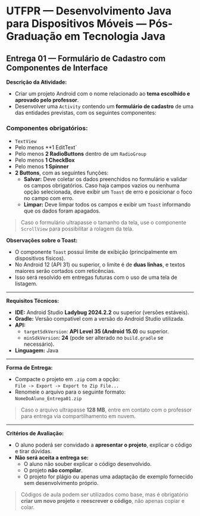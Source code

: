 # UTFPR — Desenvolvimento Java para Dispositivos Móveis — Pós-Graduação em Tecnologia Java

## Entrega 01 — Formulário de Cadastro com Componentes de Interface

**Descrição da Atividade:**
- Criar um projeto Android com o nome relacionado ao **tema escolhido e aprovado pelo professor**.
- Desenvolver uma `Activity` contendo um **formulário de cadastro** de uma das entidades previstas, com os seguintes componentes:

### Componentes obrigatórios:
- `TextView`
- Pelo menos **1 EditText`
- Pelo menos **2 RadioButtons** dentro de um `RadioGroup`
- Pelo menos **1 CheckBox**
- Pelo menos **1 Spinner**
- **2 Buttons**, com as seguintes funções:
  - **Salvar:** Deve coletar os dados preenchidos no formulário e validar os campos obrigatórios. Caso haja campos vazios ou nenhuma opção selecionada, deve exibir um `Toast` de erro e posicionar o foco no campo com erro.
  - **Limpar:** Deve limpar todos os campos e exibir um `Toast` informando que os dados foram apagados.

> Caso o formulário ultrapasse o tamanho da tela, use o componente `ScrollView` para possibilitar a rolagem da tela.

**Observações sobre o Toast:**
- O componente `Toast` possui limite de exibição (principalmente em dispositivos físicos).
- No Android 12 (API 31) ou superior, o limite é de **duas linhas**, e textos maiores serão cortados com reticências.
- Isso será resolvido em entregas futuras com o uso de uma tela de listagem.

---

**Requisitos Técnicos:**
- **IDE:** Android Studio **Ladybug 2024.2.2** ou superior (versões estáveis).
- **Gradle:** Versão compatível com a versão do Android Studio utilizada.
- **API:**
  - `targetSdkVersion`: **API Level 35 (Android 15.0)** ou superior.
  - `minSdkVersion`: **24** (pode ser alterado no `build.gradle` se necessário).
- **Linguagem:** Java

---

**Forma de Entrega:**
- Compacte o projeto em `.zip` com a opção:  
  `File -> Export -> Export to Zip File...`
- Renomeie o arquivo para o seguinte formato:  
  `NomeDoAluno_Entrega01.zip`

> Caso o arquivo ultrapasse **128 MB**, entre em contato com o professor para entrega via compartilhamento em nuvem.

---

**Critérios de Avaliação:**
- O aluno poderá ser convidado a **apresentar o projeto**, explicar o código e tirar dúvidas.
- **Não será aceita a entrega se:**
  - O aluno não souber explicar o código desenvolvido.
  - O projeto **não compilar**.
  - O projeto for plágio ou apenas uma adaptação de exemplo fornecido sem desenvolvimento próprio.

> Códigos de aula podem ser utilizados como base, mas é obrigatório **criar um novo projeto** e **reescrever o código**, não apenas copiar e colar.
